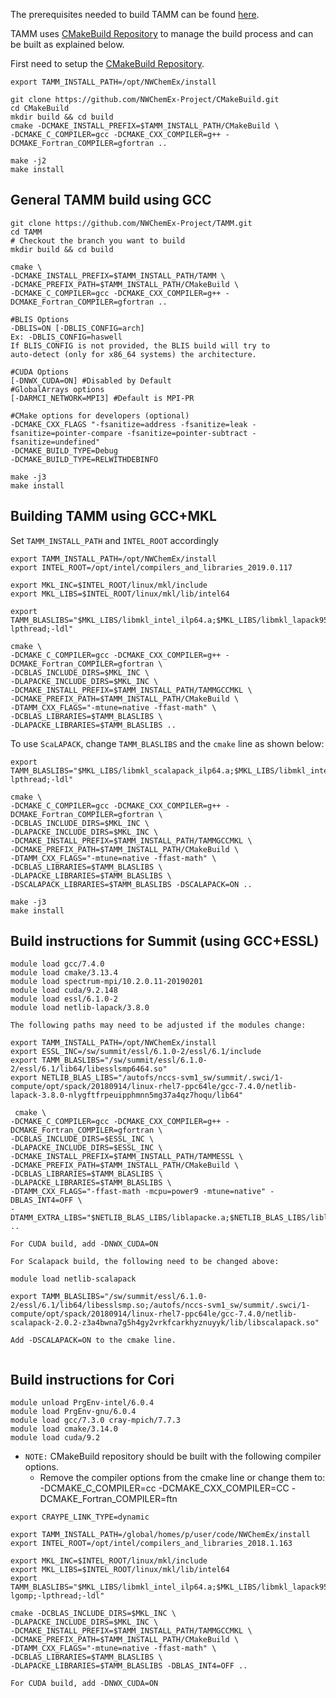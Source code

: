 
The prerequisites needed to build TAMM can be found [here](prerequisites.md).

TAMM uses [CMakeBuild Repository](https://github.com/NWChemEx-Project/CMakeBuild) to manage the build process and can be built as explained below.

First need to setup the [CMakeBuild Repository](https://github.com/NWChemEx-Project/CMakeBuild).


```
export TAMM_INSTALL_PATH=/opt/NWChemEx/install

git clone https://github.com/NWChemEx-Project/CMakeBuild.git
cd CMakeBuild
mkdir build && cd build
cmake -DCMAKE_INSTALL_PREFIX=$TAMM_INSTALL_PATH/CMakeBuild \
-DCMAKE_C_COMPILER=gcc -DCMAKE_CXX_COMPILER=g++ -DCMAKE_Fortran_COMPILER=gfortran ..

make -j2
make install
```

General TAMM build using GCC
----------------------------
```
git clone https://github.com/NWChemEx-Project/TAMM.git
cd TAMM
# Checkout the branch you want to build
mkdir build && cd build

cmake \
-DCMAKE_INSTALL_PREFIX=$TAMM_INSTALL_PATH/TAMM \
-DCMAKE_PREFIX_PATH=$TAMM_INSTALL_PATH/CMakeBuild \
-DCMAKE_C_COMPILER=gcc -DCMAKE_CXX_COMPILER=g++ -DCMAKE_Fortran_COMPILER=gfortran ..

#BLIS Options
-DBLIS=ON [-DBLIS_CONFIG=arch]
Ex: -DBLIS_CONFIG=haswell
If BLIS_CONFIG is not provided, the BLIS build will try to
auto-detect (only for x86_64 systems) the architecture.

#CUDA Options
[-DNWX_CUDA=ON] #Disabled by Default
#GlobalArrays options
[-DARMCI_NETWORK=MPI3] #Default is MPI-PR

#CMake options for developers (optional)
-DCMAKE_CXX_FLAGS "-fsanitize=address -fsanitize=leak -fsanitize=pointer-compare -fsanitize=pointer-subtract -fsanitize=undefined"
-DCMAKE_BUILD_TYPE=Debug
-DCMAKE_BUILD_TYPE=RELWITHDEBINFO

make -j3
make install
```

Building TAMM using GCC+MKL
----------------------------

Set `TAMM_INSTALL_PATH` and `INTEL_ROOT` accordingly

```
export TAMM_INSTALL_PATH=/opt/NWChemEx/install
export INTEL_ROOT=/opt/intel/compilers_and_libraries_2019.0.117

export MKL_INC=$INTEL_ROOT/linux/mkl/include
export MKL_LIBS=$INTEL_ROOT/linux/mkl/lib/intel64

export TAMM_BLASLIBS="$MKL_LIBS/libmkl_intel_ilp64.a;$MKL_LIBS/libmkl_lapack95_ilp64.a;$MKL_LIBS/libmkl_blas95_ilp64.a;$MKL_LIBS/libmkl_intel_thread.a;$MKL_LIBS/libmkl_core.a;$INTEL_ROOT/linux/compiler/lib/intel64/libiomp5.a;-lpthread;-ldl"

cmake \
-DCMAKE_C_COMPILER=gcc -DCMAKE_CXX_COMPILER=g++ -DCMAKE_Fortran_COMPILER=gfortran \
-DCBLAS_INCLUDE_DIRS=$MKL_INC \
-DLAPACKE_INCLUDE_DIRS=$MKL_INC \
-DCMAKE_INSTALL_PREFIX=$TAMM_INSTALL_PATH/TAMMGCCMKL \
-DCMAKE_PREFIX_PATH=$TAMM_INSTALL_PATH/CMakeBuild \
-DTAMM_CXX_FLAGS="-mtune=native -ffast-math" \
-DCBLAS_LIBRARIES=$TAMM_BLASLIBS \
-DLAPACKE_LIBRARIES=$TAMM_BLASLIBS ..
```

To use `ScaLAPACK`, change `TAMM_BLASLIBS` and the `cmake` line as shown below:

```
export TAMM_BLASLIBS="$MKL_LIBS/libmkl_scalapack_ilp64.a;$MKL_LIBS/libmkl_intel_ilp64.a;$MKL_LIBS/libmkl_lapack95_ilp64.a;$MKL_LIBS/libmkl_blas95_ilp64.a;$MKL_LIBS/libmkl_intel_thread.a;$MKL_LIBS/libmkl_core.a;$MKL_LIBS/libmkl_blacs_openmpi_ilp64.a;$INTEL_ROOT/linux/compiler/lib/intel64/libiomp5.a;-lpthread;-ldl"

cmake \
-DCMAKE_C_COMPILER=gcc -DCMAKE_CXX_COMPILER=g++ -DCMAKE_Fortran_COMPILER=gfortran \
-DCBLAS_INCLUDE_DIRS=$MKL_INC \
-DLAPACKE_INCLUDE_DIRS=$MKL_INC \
-DCMAKE_INSTALL_PREFIX=$TAMM_INSTALL_PATH/TAMMGCCMKL \
-DCMAKE_PREFIX_PATH=$TAMM_INSTALL_PATH/CMakeBuild \
-DTAMM_CXX_FLAGS="-mtune=native -ffast-math" \
-DCBLAS_LIBRARIES=$TAMM_BLASLIBS \
-DLAPACKE_LIBRARIES=$TAMM_BLASLIBS \
-DSCALAPACK_LIBRARIES=$TAMM_BLASLIBS -DSCALAPACK=ON ..
```

```
make -j3
make install
```

Build instructions for Summit (using GCC+ESSL)
----------------------------------------------

```
module load gcc/7.4.0
module load cmake/3.13.4 
module load spectrum-mpi/10.2.0.11-20190201 
module load cuda/9.2.148
module load essl/6.1.0-2
module load netlib-lapack/3.8.0
```

```
The following paths may need to be adjusted if the modules change:

export TAMM_INSTALL_PATH=/opt/NWChemEx/install
export ESSL_INC=/sw/summit/essl/6.1.0-2/essl/6.1/include
export TAMM_BLASLIBS="/sw/summit/essl/6.1.0-2/essl/6.1/lib64/libesslsmp6464.so"
export NETLIB_BLAS_LIBS="/autofs/nccs-svm1_sw/summit/.swci/1-compute/opt/spack/20180914/linux-rhel7-ppc64le/gcc-7.4.0/netlib-lapack-3.8.0-nlygftfrpeuipphmnn5mg37a4qz7hoqu/lib64"
```
```
 cmake \
-DCMAKE_C_COMPILER=gcc -DCMAKE_CXX_COMPILER=g++ -DCMAKE_Fortran_COMPILER=gfortran \
-DCBLAS_INCLUDE_DIRS=$ESSL_INC \
-DLAPACKE_INCLUDE_DIRS=$ESSL_INC \
-DCMAKE_INSTALL_PREFIX=$TAMM_INSTALL_PATH/TAMMESSL \
-DCMAKE_PREFIX_PATH=$TAMM_INSTALL_PATH/CMakeBuild \
-DCBLAS_LIBRARIES=$TAMM_BLASLIBS \
-DLAPACKE_LIBRARIES=$TAMM_BLASLIBS \
-DTAMM_CXX_FLAGS="-ffast-math -mcpu=power9 -mtune=native" -DBLAS_INT4=OFF \
-DTAMM_EXTRA_LIBS="$NETLIB_BLAS_LIBS/liblapacke.a;$NETLIB_BLAS_LIBS/liblapack.a" ..

For CUDA build, add -DNWX_CUDA=ON

```

```
For Scalapack build, the following need to be changed above:

module load netlib-scalapack

export TAMM_BLASLIBS="/sw/summit/essl/6.1.0-2/essl/6.1/lib64/libesslsmp.so;/autofs/nccs-svm1_sw/summit/.swci/1-compute/opt/spack/20180914/linux-rhel7-ppc64le/gcc-7.4.0/netlib-scalapack-2.0.2-z3a4bwna7g5h4gy2vrkfcarkhyznuyyk/lib/libscalapack.so"

Add -DSCALAPACK=ON to the cmake line.


```

Build instructions for Cori
----------------------------

```
module unload PrgEnv-intel/6.0.4
module load PrgEnv-gnu/6.0.4
module load gcc/7.3.0 cray-mpich/7.7.3
module load cmake/3.14.0 
module load cuda/9.2
```

- `NOTE:` CMakeBuild repository should be built with the following compiler options.
  - Remove the compiler options from the cmake line or change them to:  
 -DCMAKE_C_COMPILER=cc -DCMAKE_CXX_COMPILER=CC -DCMAKE_Fortran_COMPILER=ftn

 
```
export CRAYPE_LINK_TYPE=dynamic

export TAMM_INSTALL_PATH=/global/homes/p/user/code/NWChemEx/install
export INTEL_ROOT=/opt/intel/compilers_and_libraries_2018.1.163

export MKL_INC=$INTEL_ROOT/linux/mkl/include
export MKL_LIBS=$INTEL_ROOT/linux/mkl/lib/intel64
export TAMM_BLASLIBS="$MKL_LIBS/libmkl_intel_ilp64.a;$MKL_LIBS/libmkl_lapack95_ilp64.a;$MKL_LIBS/libmkl_blas95_ilp64.a;$MKL_LIBS/libmkl_gnu_thread.a;$MKL_LIBS/libmkl_core.a;-lgomp;-lpthread;-ldl"
```
```
cmake -DCBLAS_INCLUDE_DIRS=$MKL_INC \
-DLAPACKE_INCLUDE_DIRS=$MKL_INC \
-DCMAKE_INSTALL_PREFIX=$TAMM_INSTALL_PATH/TAMMGCCMKL \
-DCMAKE_PREFIX_PATH=$TAMM_INSTALL_PATH/CMakeBuild \
-DTAMM_CXX_FLAGS="-mtune=native -ffast-math" \
-DCBLAS_LIBRARIES=$TAMM_BLASLIBS \
-DLAPACKE_LIBRARIES=$TAMM_BLASLIBS -DBLAS_INT4=OFF ..

For CUDA build, add -DNWX_CUDA=ON

```